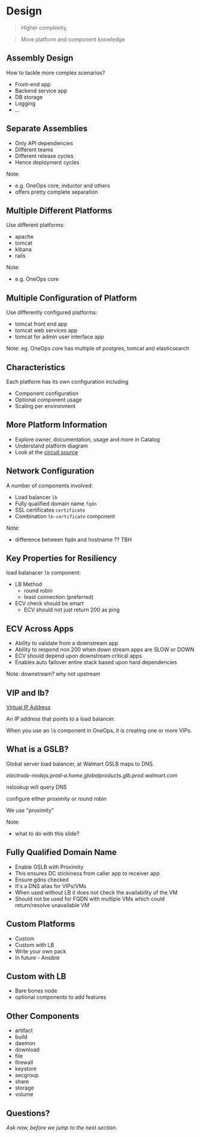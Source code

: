 # Design

> Higher complexity,

> More platform and component knowledge


## Assembly Design

How to tackle more complex scenarios? 

- Front-end app
- Backend service app
- DB storage
- Logging
- ...


## Separate Assemblies

- Only API dependencies
- Different teams
- Different release cycles
- Hence deployment cycles

Note:
- e.g. OneOps core, inductor and others
- offers pretty complete separation


## Multiple Different Platforms

Use different platforms:

- apache
- tomcat
- kibana
- rails

Note: 
- e.g. OneOps core


## Multiple Configuration of Platform

Use differently configured platforms:

- tomcat front end app
- tomcat web services app
- tomcat for admin user interface app 

Note:
eg. OneOps core has multiple of postgres, tomcat and elasticsearch


## Characteristics

Each platform has its own configuration including

- Component configuration
- Optional component usage
- Scaling per environment


## More Platform Information

- Explore owner, documentation, usage and more in Catalog
- Understand platform diagram
- Look at the [circuit source](https://github.com/oneops/circuit-oneops-1/)


## Network Configuration

A number of components involved:

- Load balancer `lb`
- Fully qualified domain name `fqdn`
- SSL certificates `certificate`
- Combination `lb-certificate` component

Note:
- difference between fqdn and hostname ?? TBH


## Key Properties for Resiliency

load balanacer `lb` component:

- LB Method
  - round robin
  - least connection (preferred)
- ECV check should be smart
  - ECV should not just return 200 as ping


## ECV Across Apps

- Ability to validate from a downstream app
- Ability to respond non 200 when down stream apps are SLOW or DOWN
- ECV should depend upon downstream critical apps
- Enables auto failover entire stack based upon hard dependencies

Note: 
downstream? why not upstream

## VIP and lb?

[Virtual IP Address](https://en.wikipedia.org/wiki/Virtual_IP_address)

An IP address that points to a load balancer.

When you use an `lb` component in OneOps, it is creating one or more
VIPs.


## What is a GSLB?

Global server load balancer, at Walmart GSLB maps to DNS.

*electrode-nodejs.prod-a.home.globalproducts.glb.prod.walmart.com*

nslookup will query DNS

configure either proximity or round robin

We use "proximity"

Note:
- what to do with this slide? 


## Fully Qualified Domain Name

- Enable GSLB with Proximity
- This ensures DC stickiness from caller app to receiver app
- Ensure gdns checked
- It's a DNS alias for VIPs/VMs
- When used without LB it does not check the availability of the VM
- Should not be used for FQDN with multiple VMs which could return/resolve unavailable VM


## Custom Platforms

- Custom
- Custom with LB
- Write your own pack
- In future - Ansible


## Custom with LB

- Bare bones node
- optional components to add features


## Other Components

- artifact
- build
- daemon
- download
- file
- firewall
- keystore
- secgroup
- share
- storage
- volume


## Questions? 

<em class="yellow">Ask now, before we jump to the next section.</em>

